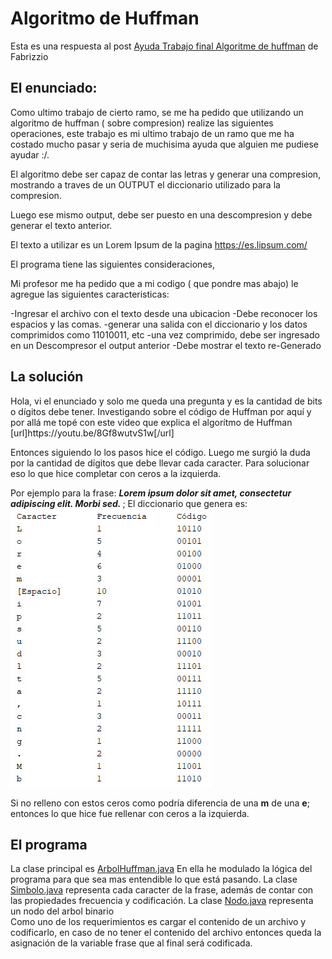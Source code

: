 <h1>Algoritmo de Huffman</h1>
Esta es una respuesta al post <a href="https://www.lawebdelprogramador.com/foros/Java/1678920-Ayuda-Trabajo-final-Algoritme-de-huffman.html">Ayuda Trabajo final Algoritme de huffman</a> de Fabrizzio

<h2>El enunciado:</h2>
Como ultimo trabajo de cierto ramo, se me ha pedido que utilizando un algoritmo de huffman ( sobre compresion) realize las siguientes operaciones, este trabajo es mi ultimo trabajo de un ramo que me ha costado mucho pasar y seria de muchisima ayuda que alguien me pudiese ayudar :/.

El algoritmo debe ser capaz de contar las letras y generar una compresion, mostrando a traves de un OUTPUT el diccionario utilizado para la compresion.

Luego ese mismo output, debe ser puesto en una descompresion y debe generar el texto anterior.

El texto a utilizar es un Lorem Ipsum de la pagina https://es.lipsum.com/

El programa tiene las siguientes consideraciones,

Mi profesor me ha pedido que a mi codigo ( que pondre mas abajo) le agregue las siguientes caracteristicas:

-Ingresar el archivo con el texto desde una ubicacion
-Debe reconocer los espacios y las comas.
-generar una salida con el diccionario y los datos comprimidos como 11010011, etc
-una vez comprimido, debe ser ingresado en un Descompresor el output anterior
-Debe mostrar el texto re-Generado

<h2>La solución</h2>
Hola, vi el enunciado y solo me queda una pregunta y es la cantidad de bits o dígitos debe tener.
Investigando sobre el código de Huffman por aquí y por allá me topé con este video que explica el algorítmo de Huffman
[url]https://youtu.be/8Gf8wutvS1w[/url]

Entonces siguiendo lo los pasos hice el código. Luego me surgió la duda por la cantidad de dígitos que debe llevar cada caracter. Para solucionar eso lo que hice completar con ceros a la izquierda.

Por ejemplo para la frase: <i><b>Lorem ipsum dolor sit amet, consectetur adipiscing elit. Morbi sed. </b></i>; El diccionario que genera es:
<br><img src="https://github.com/billyjoel01/lwp/blob/master/arbol_huffman/diccionario.jpg" alt="diccionario" />

Si no relleno con estos ceros como podría diferencia de una <b>m</b> de una <b>e</b>; entonces lo que hice fue rellenar con ceros a la izquierda.

<h2>El programa</h2>
La clase principal es <a href="https://github.com/billyjoel01/lwp/blob/master/arbol_huffman/ArbolHuffman.java">ArbolHuffman.java</a> En ella he modulado la lógica del programa para que sea mas entendible lo que está pasando.
La clase <a href="https://github.com/billyjoel01/lwp/blob/master/arbol_huffman/Simbolo.java">Simbolo.java</a> representa cada caracter de la frase, además de contar con las propiedades frecuencia y codificación.
La clase <a href="https://github.com/billyjoel01/lwp/blob/master/arbol_huffman/Nodo.java">Nodo.java</a> representa un nodo del arbol binario
<br>
Como uno de los requerimientos es cargar el contenido de un archivo y codificarlo, en caso de no tener el contenido del archivo entonces queda la asignación de la variable frase que al final será codificada.
